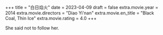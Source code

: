 +++
title = "白日焰火"
date = 2023-04-09
draft = false
extra.movie.year = 2014
extra.movie.directors = "Diao Yi'nan"
extra.movie.en_title = "Black Coal, Thin Ice"
extra.movie.rating = 4.0
+++

She said not to follow her.<!-- more -->